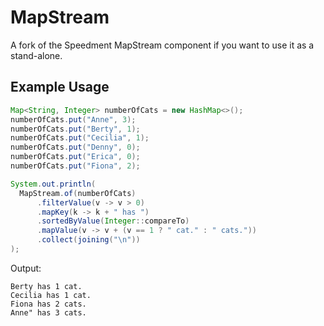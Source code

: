 # MapStream
A fork of the Speedment MapStream component if you want to use it as a stand-alone.

## Example Usage
```java
Map<String, Integer> numberOfCats = new HashMap<>();
numberOfCats.put("Anne", 3);
numberOfCats.put("Berty", 1);
numberOfCats.put("Cecilia", 1);
numberOfCats.put("Denny", 0);
numberOfCats.put("Erica", 0);
numberOfCats.put("Fiona", 2);

System.out.println(
  MapStream.of(numberOfCats)
      .filterValue(v -> v > 0)
      .mapKey(k -> k + " has ")
      .sortedByValue(Integer::compareTo)
      .mapValue(v -> v + (v == 1 ? " cat." : " cats."))
      .collect(joining("\n"))
);
```
Output:
```
Berty has 1 cat.
Cecilia has 1 cat.
Fiona has 2 cats.
Anne" has 3 cats.
```
